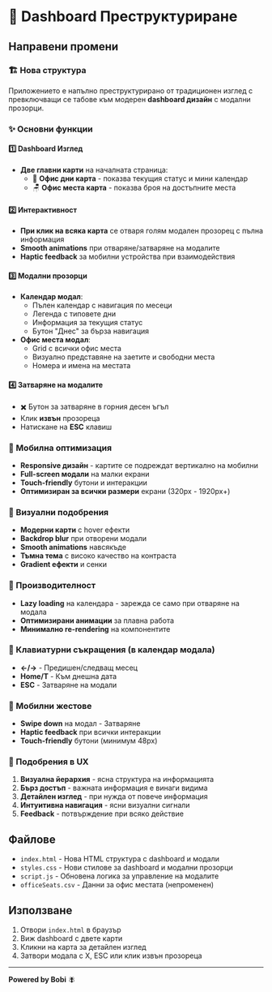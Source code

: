 # 🎯 Dashboard Преструктуриране

## Направени промени

### 🏗️ Нова структура

Приложението е напълно преструктурирано от традиционен изглед с превключващи се табове към модерен **dashboard дизайн** с модални прозорци.

### ✨ Основни функции

#### 1️⃣ Dashboard Изглед

- **Две главни карти** на началната страница:
  - 📅 **Офис дни карта** - показва текущия статус и мини календар
  - 🪑 **Офис места карта** - показва броя на достъпните места

#### 2️⃣ Интерактивност

- **При клик на всяка карта** се отваря голям модален прозорец с пълна информация
- **Smooth animations** при отваряне/затваряне на модалите
- **Haptic feedback** за мобилни устройства при взаимодействия

#### 3️⃣ Модални прозорци

- **Календар модал**:
  - Пълен календар с навигация по месеци
  - Легенда с типовете дни
  - Информация за текущия статус
  - Бутон "Днес" за бърза навигация
- **Офис места модал**:
  - Grid с всички офис места
  - Визуално представяне на заетите и свободни места
  - Номера и имена на местата

#### 4️⃣ Затваряне на модалите

- ✖️ Бутон за затваряне в горния десен ъгъл
- Клик **извън** прозореца
- Натискане на **ESC** клавиш

### 📱 Мобилна оптимизация

- **Responsive дизайн** - картите се подреждат вертикално на мобилни
- **Full-screen модали** на малки екрани
- **Touch-friendly** бутони и интеракции
- **Оптимизиран за всички размери** екрани (320px - 1920px+)

### 🎨 Визуални подобрения

- **Модерни карти** с hover ефекти
- **Backdrop blur** при отворени модали
- **Smooth animations** навсякъде
- **Тъмна тема** с високо качество на контраста
- **Gradient ефекти** и сенки

### 🚀 Производителност

- **Lazy loading** на календара - зарежда се само при отваряне на модала
- **Оптимизирани анимации** за плавна работа
- **Минимално re-rendering** на компонентите

### 🔑 Клавиатурни съкращения (в календар модала)

- **←/→** - Предишен/следващ месец
- **Home/T** - Към днешна дата
- **ESC** - Затваряне на модали

### 📲 Мобилни жестове

- **Swipe down** на модал - Затваряне
- **Haptic feedback** при всички интеракции
- **Touch-friendly** бутони (минимум 48px)

### 🎯 Подобрения в UX

1. **Визуална йерархия** - ясна структура на информацията
2. **Бърз достъп** - важната информация е винаги видима
3. **Детайлен изглед** - при нужда от повече информация
4. **Интуитивна навигация** - ясни визуални сигнали
5. **Feedback** - потвърждение при всяко действие

## Файлове

- `index.html` - Нова HTML структура с dashboard и модали
- `styles.css` - Нови стилове за dashboard и модални прозорци
- `script.js` - Обновена логика за управление на модалите
- `officeSeats.csv` - Данни за офис местата (непроменен)

## Използване

1. Отвори `index.html` в браузър
2. Виж dashboard с двете карти
3. Кликни на карта за детайлен изглед
4. Затвори модала с X, ESC или клик извън прозореца

---

**Powered by Bobi** 🪰
